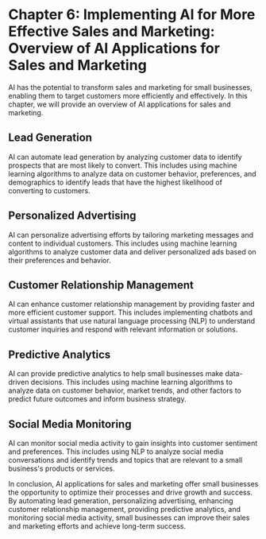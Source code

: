 Chapter 6: Implementing AI for More Effective Sales and Marketing: Overview of AI Applications for Sales and Marketing
======================================================================================================================

AI has the potential to transform sales and marketing for small businesses, enabling them to target customers more efficiently and effectively. In this chapter, we will provide an overview of AI applications for sales and marketing.

Lead Generation
---------------

AI can automate lead generation by analyzing customer data to identify prospects that are most likely to convert. This includes using machine learning algorithms to analyze data on customer behavior, preferences, and demographics to identify leads that have the highest likelihood of converting to customers.

Personalized Advertising
------------------------

AI can personalize advertising efforts by tailoring marketing messages and content to individual customers. This includes using machine learning algorithms to analyze customer data and deliver personalized ads based on their preferences and behavior.

Customer Relationship Management
--------------------------------

AI can enhance customer relationship management by providing faster and more efficient customer support. This includes implementing chatbots and virtual assistants that use natural language processing (NLP) to understand customer inquiries and respond with relevant information or solutions.

Predictive Analytics
--------------------

AI can provide predictive analytics to help small businesses make data-driven decisions. This includes using machine learning algorithms to analyze data on customer behavior, market trends, and other factors to predict future outcomes and inform business strategy.

Social Media Monitoring
-----------------------

AI can monitor social media activity to gain insights into customer sentiment and preferences. This includes using NLP to analyze social media conversations and identify trends and topics that are relevant to a small business's products or services.

In conclusion, AI applications for sales and marketing offer small businesses the opportunity to optimize their processes and drive growth and success. By automating lead generation, personalizing advertising, enhancing customer relationship management, providing predictive analytics, and monitoring social media activity, small businesses can improve their sales and marketing efforts and achieve long-term success.


